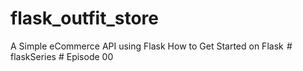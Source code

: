 # flask_outfit_store
A Simple eCommerce API using Flask How to Get Started on Flask  # flaskSeries # Episode 00

